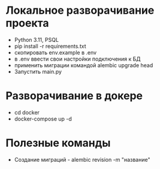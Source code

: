 # Локальное разворачивание проекта
* Python 3.11, PSQL
* pip install -r requirements.txt
* скопировать env.example в .env
* в .env ввести свои настройки подключения к БД
* применить миграции командой alembic upgrade head
* Запустить main.py

# Разворачивание в докере

* cd docker
* docker-compose up -d

# Полезные команды

* Создание миграций - alembic revision -m "название"

